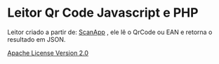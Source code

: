 # Leitor Qr Code Javascript e PHP

Leitor criado a partir de: [ScanApp](https://github.com/scanapp-org) , ele lê o QrCode ou EAN e retorna o resultado em JSON.

[Apache License Version 2.0](https://github.com/otaciobarbosa/leitor-qr-code-php-js/blob/main/LICENSE.md)
